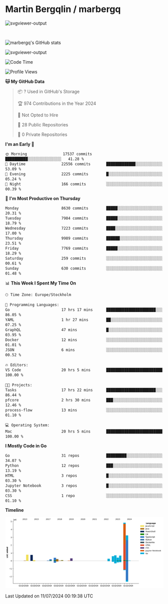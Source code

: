 # Martin Bergqlin / marbergq

![svgviewer-output](https://user-images.githubusercontent.com/2405410/206014777-22d41ecb-c24f-421d-b7d9-bba2cb5bb0de.svg)

<br>

<!--- [![Martin's Week](https://github-readme-stats.vercel.app/api/wakatime?username=marbergq&theme=dark)](https://github.com/anuraghazra/github-readme-stats) -->

![marbergq's GitHub stats](https://github-readme-stats.vercel.app/api?username=marbergq&count_private=true&show_icons=true)

![svgviewer-output](https://wakatime.com/badge/user/3f0a2069-6683-4e19-9a4a-7d21ea815067.svg)

<!--START_SECTION:waka-->
![Code Time](http://img.shields.io/badge/Code%20Time-4%2C232%20hrs%2013%20mins-blue)

![Profile Views](http://img.shields.io/badge/Profile%20Views-6-blue)

**🐱 My GitHub Data** 

> 📦 ? Used in GitHub's Storage 
 > 
> 🏆 974 Contributions in the Year 2024
 > 
> 🚫 Not Opted to Hire
 > 
> 📜 28 Public Repositories 
 > 
> 🔑 0 Private Repositories 
 > 
**I'm an Early 🐤** 

```text
🌞 Morning                17537 commits       ██████████░░░░░░░░░░░░░░░   41.28 % 
🌆 Daytime                22556 commits       █████████████░░░░░░░░░░░░   53.09 % 
🌃 Evening                2225 commits        █░░░░░░░░░░░░░░░░░░░░░░░░   05.24 % 
🌙 Night                  166 commits         ░░░░░░░░░░░░░░░░░░░░░░░░░   00.39 % 
```
📅 **I'm Most Productive on Thursday** 

```text
Monday                   8630 commits        █████░░░░░░░░░░░░░░░░░░░░   20.31 % 
Tuesday                  7984 commits        █████░░░░░░░░░░░░░░░░░░░░   18.79 % 
Wednesday                7223 commits        ████░░░░░░░░░░░░░░░░░░░░░   17.00 % 
Thursday                 9989 commits        ██████░░░░░░░░░░░░░░░░░░░   23.51 % 
Friday                   7769 commits        █████░░░░░░░░░░░░░░░░░░░░   18.29 % 
Saturday                 259 commits         ░░░░░░░░░░░░░░░░░░░░░░░░░   00.61 % 
Sunday                   630 commits         ░░░░░░░░░░░░░░░░░░░░░░░░░   01.48 % 
```


📊 **This Week I Spent My Time On** 

```text
🕑︎ Time Zone: Europe/Stockholm

💬 Programming Languages: 
Go                       17 hrs 17 mins      ██████████████████████░░░   86.05 % 
YAML                     1 hr 27 mins        ██░░░░░░░░░░░░░░░░░░░░░░░   07.25 % 
GraphQL                  47 mins             █░░░░░░░░░░░░░░░░░░░░░░░░   03.95 % 
Docker                   12 mins             ░░░░░░░░░░░░░░░░░░░░░░░░░   01.01 % 
JSON                     6 mins              ░░░░░░░░░░░░░░░░░░░░░░░░░   00.52 % 

🔥 Editors: 
VS Code                  20 hrs 5 mins       █████████████████████████   100.00 % 

🐱‍💻 Projects: 
Tasks                    17 hrs 22 mins      ██████████████████████░░░   86.44 % 
pfcore                   2 hrs 30 mins       ███░░░░░░░░░░░░░░░░░░░░░░   12.46 % 
process-flow             13 mins             ░░░░░░░░░░░░░░░░░░░░░░░░░   01.10 % 

💻 Operating System: 
Mac                      20 hrs 5 mins       █████████████████████████   100.00 % 
```

**I Mostly Code in Go** 

```text
Go                       31 repos            █████████░░░░░░░░░░░░░░░░   34.07 % 
Python                   12 repos            ███░░░░░░░░░░░░░░░░░░░░░░   13.19 % 
HTML                     3 repos             █░░░░░░░░░░░░░░░░░░░░░░░░   03.30 % 
Jupyter Notebook         3 repos             █░░░░░░░░░░░░░░░░░░░░░░░░   03.30 % 
CSS                      1 repo              ░░░░░░░░░░░░░░░░░░░░░░░░░   01.10 % 
```



**Timeline**

![Lines of Code chart](https://raw.githubusercontent.com/marbergq/marbergq/main/assets/bar_graph.png)


 Last Updated on 11/07/2024 00:19:38 UTC
<!--END_SECTION:waka-->
